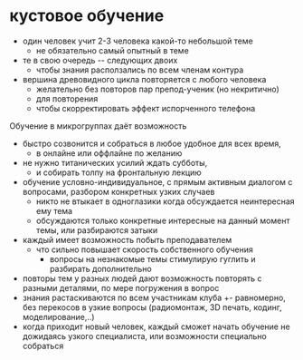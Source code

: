 # кустовое обучение

- один человек учит 2-3 человека какой-то небольшой теме
	- не обязательно самый опытный в теме
- те в свою очередь -- следующих двоих
	- чтобы знания расползались по всем членам контура
- вершина древовидного цикла повторяется с любого человека
	- желательно без повторов пар препод-ученик (но некритично)
	- для повторения
	- чтобы скорректировать эффект испорченного телефона

Обучение в микрогруппах даёт возможность

- быстро созвонится и собраться в любое удобное для всех время,
	- в онлайне или оффлайне по желанию
- не нужно титанических усилий ждать субботы, 
	- и собирать толпу на фронтальную лекцию
- обучение условно-индивидуальное, с прямым активным диалогом с вопросами, разбором конкретных узких случаев
	- никто не втыкает в одноглазики когда обсуждается неинтересная ему тема
	- обсуждаются только конкретные интересные на данный момент темы, или разбираются затыки
- каждый имеет возможность побыть преподавателем
	- что сильно повышает скорость собственного обучения
		- вопросы на незнакомые темы стимулирую гуглить и разбирать дополнительно
- повторы тем у разных людей дают возможность повторять с разными деталями, по мере погружения в вопрос
- знания растаскиваются по всем участникам клуба +\- равномерно, без перекосов в узкие вопросы (радиомонтаж, 3D печать, кодинг, моделирование,..)
- когда приходит новый человек, каждый сможет начать обучение не дожидаясь узкого специалиста, или возможности специально собраться
